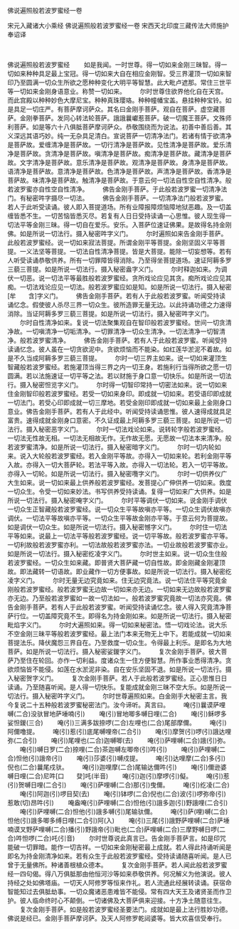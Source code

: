 佛说遍照般若波罗蜜经一卷


宋元入藏诸大小乘经
佛说遍照般若波罗蜜经一卷
宋西天北印度三藏传法大师施护奉诏译


　　

佛说遍照般若波罗蜜经
　　如是我闻。一时世尊。得一切如来金刚三昧智。得一切如来种种具足最上宝冠。得一切如来大自在相应金刚智。受三界灌顶一切如来智印乃至圆满一切众生所欲之愿种种变化大明平等智慧。此大毗卢遮那。常住三世平等一切如来金刚身语意业。称赞一切如来。
　　尔时世尊住欲界他化自在天宫。而此宫殿以种种妙色大摩尼宝。种种真珠璎珞。种种幢幡宝盖。悬挂种种宝铃。如是具足一切庄严。有菩萨摩诃萨众。其名曰金刚手菩萨。观自在菩萨。虚空藏菩萨。金刚拳菩萨。发同心转法轮菩萨。誐誐曩巘惹菩萨。破一切魔王菩萨。文殊师利菩萨。如是等六十八俱胝菩萨摩诃萨众。恭敬围绕而为说法。初善中善后善。其义深远其语巧妙。纯一无杂具足清白。宣说菩萨一切清净法门。若诸有情于欲清净是菩萨故。爱缠清净是菩萨故。一切行清净是菩萨故。见性清净是菩萨故。爱乐清净是菩萨故。贪清净是菩萨故。嗔清净是菩萨故。痴清净是菩萨故。藏清净是菩萨故。文字清净是菩萨故。意乐清净是菩萨故。观清净是菩萨故。身清净是菩萨故。语清净是菩萨故。意清净是菩萨故。色清净是菩萨故。声清净是菩萨故。香清净是菩萨故。味清净是菩萨故。触清净是菩萨故。于意云何一切法自性空自性清净。般若波罗蜜亦自性空自性清净。
　　佛告金刚手菩萨。于此般若波罗蜜一切清净法门。有秘密吽字摄尽一切法。
　　佛告金刚手菩萨。一切清净法门般若波罗蜜。若人于此听受读诵。彼人即入菩提道场。所有业障报障烦恼障地狱恶趣。及一切盖缠皆悉不生。一切苦恼皆悉灭尽。若复有人日日受持读诵一心思惟。彼人现生得一切法平等金刚三昧。得一切自在爱乐。安乐。入菩萨位速证佛果。是故得名持金刚佛。如是所说一切法行。摄入秘密吽字义门。
　　尔时遍照如来告金刚手菩萨。此般若波罗蜜经。说一切如来寂法菩提。所谓金刚平等菩提。金刚坚固义平等菩提。一义法坚等菩提。一切法自性清净菩提。皆是大菩提。能除一切妄想等。若有人听受读诵恭敬供养。所有一切罪障皆得消除。乃至得坐菩提道场。速证阿耨多罗三藐三菩提。如是所说一切法行。摄入秘密盎字义门。
　　尔时释迦如来。为调伏一切恶。说一切法平等最胜般若波罗蜜经。贪所戏论应见其贪。痴所戏论应见其痴。一切法戏论应见一切法。般若波罗蜜应如是知。如是所说一切法行。摄入秘密[牟　　含]字义门。
　　佛告金刚手菩萨。若有人于此般若波罗蜜。听闻受持读诵忆念。假使彼人杀尽三界一切众生。彼所造罪无量无边。以此持诵功德之力速得消除。当证阿耨多罗三藐三菩提。如是所说一切法行。摄入秘密吽字义门。
　　尔时自性清净如来。复说一切法聚集观自在智印般若波罗蜜经。世间一切贪清净故。一切嗔清净一切垢清净。一切罪清净一切众生清净。一切法清净一切智清净。般若波罗蜜清净。
　　佛告金刚手菩萨。若有人于此般若波罗蜜。听闻受持读诵忆念。彼人虽在一切贪欲泥中。贪欲烦恼而不能染。如红莲华淤泥不着故。如是不久当成阿耨多罗三藐三菩提。
　　尔时一切三界主如来。说一切如来灌顶生智藏般若波罗蜜经。若施灌顶当得三界之内一切王身。若施利行当得所欲之愿一切圆满。若以法施速证一切平等之法。若以财施于身口意一切快乐。如是所说一切法行。摄入秘密怛览字义门。
　　尔时得一切智印常持一切密法如来。说一切如来住金刚智印般若波罗蜜经。若受一切如来身印。即成就一切如来。若受语印即成就一切法门。若受心印即成就一切三摩地。若受金刚印即成就一切如来最上金刚身口意业。佛告金刚手菩萨。若有人于此经中。听闻受持读诵思惟。彼人速得成就具足富贵。速得成就金刚身口意密。不久证成最上阿耨多罗三藐三菩提。如是所说一切法行。摄入秘密恶字义门。
　　尔时一切法戏论如来。说转轮字般若波罗蜜经。一切法无性故无相。一切法无相故无作。无作故无愿。无愿故一切法本来清净。般若波罗蜜清净。如是所说一切法行。摄入秘密暗字义门。
　　尔时一切内轮如来。说入大轮般若波罗蜜经。若入金刚平等故。亦得入一切如来轮。若利金刚平等入故。亦得入一切大菩萨轮。若法平等入故。亦得入一切法轮。若入一切平等故。亦得入一切轮。如是所说一切法行。摄入秘密囕字义门。
　　尔时一切供养仪广大生如来。说一切如来最上供养般若波罗蜜经。发菩提心广伸供养一切如来。救度一切众生。令受一切如来妙法。书写供养受持读诵。复得一切如来广大供养。如是所说一切法行。摄入秘密唵字义门。
　　尔时平等调伏一切如来。说金刚手调伏一切众生正智藏般若波罗蜜经。说一切众生平等故嗔亦平等。一切众生调伏故嗔亦调伏。一切法平等故嗔亦平等。一切众生平等故金刚亦平等。于意云何为菩提故。如是调伏一切众生。如是所说一切法行。摄入秘密憾字义门。
　　尔时住一切法平等如来。说最上一切法平等般若波罗蜜经。说一切平等故。般若波罗蜜亦平等。一切利故般若波罗蜜亦利。一切法故般若波罗蜜亦法。一切业故般若波罗蜜亦业。如是所说一切法行。摄入秘密纥凌字义门。
　　尔时世主如来。说一切众生住般若波罗蜜经。一切众生如来藏。即普贤大菩萨藏一切自性故。即金刚藏金刚灌顶故。即法藏转一切语故。即业藏作一切方便事故。如是所说一切法行。摄入秘密纥凌字义门。
　　尔时无量无边究竟如来。住无边究竟法。说一切法住平等究竟金刚般若波罗蜜经。般若波罗蜜无边故一切如来亦无边。一切如来无边故般若波罗蜜亦无边。乃至般若波罗蜜如一故一切法如一。般若波罗蜜究竟故一切法亦究竟。佛告金刚手菩萨。若有人于此般若波罗蜜。听闻受持读诵忆念。彼人得入究竟清净菩萨行位。一切盖障究竟不生。即得名为持金刚如来。如是所说一切法行。摄入秘密毗焰字义门。
　　尔时大遍照如来。得一切如来秘密法。悟一切戏论法。说大乐不空金刚三昧平等般若波罗蜜经。最上法门本来无物无上中下。若能成就一切如来菩提法乐。降伏魔怨三界自在。乃至救度一切众生。令得最上利乐。是即名为大地菩萨。如是所说一切法行。摄入秘密娑鍐字义门。
　　复次金刚手菩萨。彼大菩萨乃至住在轮回。亦作一切利益。度诸众生一住方便智慧。所作事业悉得清净。贪欲烦恼皆不能侵。如莲在水淤泥非染。自在安乐坚固不退。如是所说一切法行。摄入秘密贺字义门。
　　复次金刚手菩萨。若人于此般若波罗蜜经。正心思惟日日读诵。乃至随喜听闻。是人得一切快乐。复能成就金刚三昧不空大乐。如是所说一切法行。摄入秘密吽字义门。
　　尔时世尊遍照如来。白金刚手大秘密主言。我今复说二十五种般若波罗蜜秘密法门。汝今谛听。真言曰。
　　唵(引)曩谟萨哩嚩(二合)没驮冒地萨埵喃(引)
　　唵(引)冒地唧多嚩日哩(二合)
　　唵(引)稣啰多娑怛鍐(三合)
　　唵(引)三满多跋捺啰(二合)左哩也(二合)尾部摩儞。
　　唵(引)阿儞噜提。
　　唵(引)惹(引)底尾嚩哩帝(二合引)
　　唵(引)摩贺(引)啰(引)誐达哩弥(二合引)
　　唵(引)尾哩也(二合)迦嚩唧(去)
　　唵(引)萨哩嚩(二合)誐(引)弥。
　　唵(引)嚩日罗(二合)捺哩(二合)茶迦嚩左唧帝(引)吽(引)
　　唵(引)萨哩嚩(二合)怛他(引)誐帝(引)
　　唵(引)莎婆(引)嚩戍提。
　　唵(引)达哩摩(二合)多(引)倪也(二合)曩尾戍驮。
　　唵(引)迦哩摩(二合)尾输达儞吽(引)
　　唵(引)儞逊婆嚩日哩(二合)尼吽[口　　癹]吒(半音)
　　唵(引)迦(引)摩啰(引)儗。
　　唵(引)惹(引)贺嚩日哩(二合引)
　　唵(引)萨哩嚩(二合)那(引)曳儞。
　　唵(引)纥凌(二合)
　　唵(引)阿迦(引)啰目契(去)
　　唵(引)钵啰(二合)倪也(二合)波(引)啰弥帝(引)惹敢(切)昂吽(引)
　　唵盎唵(引)萨哩嚩(二合)怛他(引)誐多迦(引)野誐哩(二合引)
　　唵(引)萨哩嚩(二合)怛他(引)誐多嚩(引)尾输驮儞。
　　唵(引)萨(哩)嚩(二合)怛他(引)誐多唧多缚日哩(二合引)阿(入)
　　唵(引)三尾(引)誐野萨哩嚩(二合)萨埵喃谟叉野萨哩嚩(二合)播(引)野誐帝(引)毗也(二合)萨哩嚩(二合)三摩野嚩日啰(二合)吽怛啰(二合)吒(引音)
　　尔时世尊说此真言已。告金刚手菩萨言。如是印咒能破一切罪暗。能作一切吉祥。一切如来金刚秘密最上成就。若人得此持诵听闻是即名为持金刚清净如来。若有众生于此般若波罗蜜经。受持读诵随喜听闻。是人已曾于无量佛所。种诸善根植众德本。
　　复次金刚手菩萨。若人闻此般若波罗蜜经一四句偈。得八万俱胝那由他恒河沙等如来恭敬供养。何况解义为他演说。彼人持经之处如佛塔庙。一切天人阿修罗等恒来作礼。若人流通此经展转读诵。获宿命智能知过去俱胝劫事。一切众魔诸恶患难皆不能侵。常有四大天王及诸贤圣而作卫护。彼人临命终时心不颠倒。一切诸佛及大菩萨俱来迎接。十方净土随意往生。
　　复次金刚手菩萨。如是般若波罗蜜经圣要法门。成就如是最上法行胜妙功德。佛说是经已。金刚手菩萨摩诃萨。及天人阿修罗乾闼婆等。皆大欢喜信受奉行。



